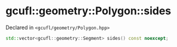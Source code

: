 # gcufl::geometry::Polygon::sides
Declared in `<gcufl/geometry/Polygon.hpp>`
```cpp
std::vector<gcufl::geometry::Segment> sides() const noexcept;
```
